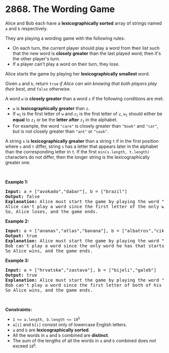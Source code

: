 # 2868. The Wording Game

<p>Alice and Bob each have a <strong>lexicographically sorted</strong> array of strings named <code>a</code> and <code>b</code> respectively.</p>

<p>They are playing a wording game with the following rules:</p>

<ul>
	<li>On each turn, the current player should play a word from their list such that the new word is <strong>closely greater</strong> than the last played word; then it&#39;s the other player&#39;s turn.</li>
	<li>If a player can&#39;t play a word on their turn, they lose.</li>
</ul>

<p>Alice starts the game by playing her <strong>lexicographically </strong><strong>smallest </strong>word.</p>

<p>Given <code>a</code> and <code>b</code>, return <code>true</code> <em>if Alice can win knowing that both players play their best, and</em> <code>false</code> <em>otherwise.</em></p>

<p>A word <code>w</code> is <strong>closely greater</strong> than a word <code>z</code> if the following conditions are met:</p>

<ul>
	<li><code>w</code> is <strong>lexicographically greater</strong> than <code>z</code>.</li>
	<li>If <code>w<sub>1</sub></code> is the first letter of <code>w</code> and <code>z<sub>1</sub></code> is the first letter of <code>z</code>, <code>w<sub>1</sub></code> should either be <strong>equal</strong> to <code>z<sub>1</sub></code> or be the <strong>letter after</strong> <code>z<sub>1</sub></code> in the alphabet.</li>
	<li>For example, the word <code>&quot;care&quot;</code> is closely greater than <code>&quot;book&quot;</code> and <code>&quot;car&quot;</code>, but is not closely greater than <code>&quot;ant&quot;</code> or <code>&quot;cook&quot;</code>.</li>
</ul>

<p>A string <code>s</code> is <b>lexicographically </b><strong>greater</strong> than a string <code>t</code> if in the first position where <code>s</code> and <code>t</code> differ, string <code>s</code> has a letter that appears later in the alphabet than the corresponding letter in <code>t</code>. If the first <code>min(s.length, t.length)</code> characters do not differ, then the longer string is the lexicographically greater one.</p>

<p>&nbsp;</p>
<p><strong class="example">Example 1:</strong></p>

<pre>
<strong>Input:</strong> a = [&quot;avokado&quot;,&quot;dabar&quot;], b = [&quot;brazil&quot;]
<strong>Output:</strong> false
<strong>Explanation:</strong> Alice must start the game by playing the word &quot;avokado&quot; since it&#39;s her smallest word, then Bob plays his only word, &quot;brazil&quot;, which he can play because its first letter, &#39;b&#39;, is the letter after Alice&#39;s word&#39;s first letter, &#39;a&#39;.
Alice can&#39;t play a word since the first letter of the only word left is not equal to &#39;b&#39; or the letter after &#39;b&#39;, &#39;c&#39;.
So, Alice loses, and the game ends.</pre>

<p><strong class="example">Example 2:</strong></p>

<pre>
<strong>Input:</strong> a = [&quot;ananas&quot;,&quot;atlas&quot;,&quot;banana&quot;], b = [&quot;albatros&quot;,&quot;cikla&quot;,&quot;nogomet&quot;]
<strong>Output:</strong> true
<strong>Explanation:</strong> Alice must start the game by playing the word &quot;ananas&quot;.
Bob can&#39;t play a word since the only word he has that starts with the letter &#39;a&#39; or &#39;b&#39; is &quot;albatros&quot;, which is smaller than Alice&#39;s word.
So Alice wins, and the game ends.</pre>

<p><strong class="example">Example 3:</strong></p>

<pre>
<strong>Input:</strong> a = [&quot;hrvatska&quot;,&quot;zastava&quot;], b = [&quot;bijeli&quot;,&quot;galeb&quot;]
<strong>Output:</strong> true
<strong>Explanation:</strong> Alice must start the game by playing the word &quot;hrvatska&quot;.
Bob can&#39;t play a word since the first letter of both of his words are smaller than the first letter of Alice&#39;s word, &#39;h&#39;.
So Alice wins, and the game ends.
</pre>

<p>&nbsp;</p>
<p><strong>Constraints:</strong></p>

<ul>
	<li><code>1 &lt;= a.length, b.length &lt;= 10<sup>5</sup></code></li>
	<li><code>a[i]</code> and <code>b[i]</code> consist only of lowercase English letters.</li>
	<li><code>a</code> and <code>b</code> are <strong>lexicographically sorted</strong>.</li>
	<li>All the words in <code>a</code> and <code>b</code> combined are <strong>distinct</strong>.</li>
	<li>The sum of the lengths of all the words in <code>a</code> and <code>b</code> combined does not exceed <code>10<sup>6</sup></code>.</li>
</ul>
